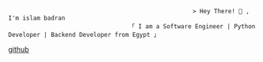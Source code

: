                                                         > Hey There! 👋 , I'm islam badran
                                      「 I am a Software Engineer | Python Developer | Backend Developer from Egypt 」


[github](https://user-images.githubusercontent.com/65187002/144930161-2f783401-8d27-4fdf-a2f7-cc0ba32f1f1f.gif)
                                     
